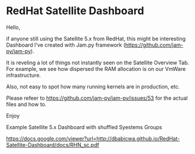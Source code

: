 # RedHat Satellite Dashboard

Hello,

if anyone still using the Satellite 5.x from RedHat, this might be interesting Dashboard I've created with Jam.py framework (https://github.com/jam-py/jam-py). 

It is reveling a lot of things not instantly seen on the Satellite Overview Tab. For example, we see how dispersed the RAM allocation is on our VmWare infrastructure.

Also, not easy to spot how many running kernels are in production, etc.

Please refeer to https://github.com/jam-py/jam-py/issues/53 for the actual files and how to. 

Enjoy


Example Satellite 5.x Dashboard with shuffled Syestems Groups

https://docs.google.com/viewer?url=http://dbabicwa.github.io/RedHat-Satellite-Dashboard/docs/RHN_sc.pdf
